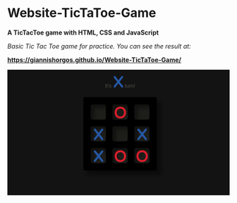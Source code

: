 # Website-TicTaToe-Game
**A TicTacToe game with HTML, CSS and JavaScript**

*Basic Tic Tac Toe game for practice. You can see the result at:*

**https://giannishorgos.github.io/Website-TicTaToe-Game/**

![alt text](https://github.com/giannishorgos/Website-TicTaToe-Game/blob/gh-pages/reee.png?raw=true)

